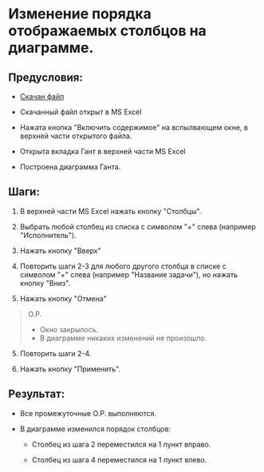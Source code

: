 # Изменение порядка отображаемых столбцов на диаграмме.

## Предусловия:

- [Скачан файл](https://disk.yandex.ru/d/IXRviK5MR12Kuw)

- Скачанный файл открыт в MS Excel

- Нажата кнопка "Включить содержимое" на вспылвающем окне, в верхней части открытого файла.

- Открыта вкладка Гант в верхней части MS Excel

- Построена диаграмма Ганта.

## Шаги:

1. В верхней части MS Excel нажать кнопку "Столбцы".

2. Выбрать любой столбец из списка с символом "+" слева (например "Исполнитель").

3. Нажать кнопку "Вверх"

4. Повторить шаги 2-3 для любого другого столбца в списке с символом "+" слева (например "Название задачи"), но нажать кнопку "Вниз".

5. Нажать кнопку "Отмена"

> О.Р.
> 
> - Окно закрылось.
> - В диаграмме никаких изменений не произошло.

5. Повторить шаги 2-4.

6. Нажать кнопку "Применить".

## Результат:

- Все промежуточные О.Р. выполняются.

- В диаграмме изменился порядок столбцов:
  
  - Столбец из шага 2 переместился на 1 пункт вправо.
  
  - Столбец из шага 4 переместился на 1 пункт влево.

